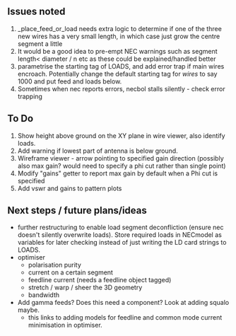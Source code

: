 ## Issues noted
1. _place_feed_or_load needs extra logic to determine if one of the three new wires has a very small length, in which case just grow the centre segment a little
2. It would be a good idea to pre-empt NEC warnings such as segment length< diameter / n etc as these could be explained/handled better
3. parametrise the starting tag of LOADS, and add error trap if main wires encroach. Potentially change the default starting tag for *wires* to say 1000 and put feed and loads below.
4. Sometimes when nec reports errors, necbol stalls silently - check error trapping

## To Do
1. Show height above ground on the XY plane in wire viewer, also identify loads.
2. Add warning if lowest part of antenna is below ground.
3. Wireframe viewer - arrow pointing to specified gain direction (possibly also max gain? would need to specify a phi cut rather than single point)
4. Modify "gains" getter to report max gain by default when a Phi cut is specified
5. Add vswr and gains to pattern plots

## Next steps / future plans/ideas
- further restructuring to enable load segment deconfliction (ensure nec doesn't silently overwrite loads). Store required loads in NECmodel as variables for later checking instead of just writing the LD card strings to LOADS.
- optimiser
    - polarisation purity
    - current on a certain segment
    - feedline current (needs a feedline object tagged)
    - stretch / warp / sheer the 3D geometry
    - bandwidth
- Add gamma feeds? Does this need a component? Look at adding squalo maybe.
    - this links to adding models for feedline and common mode current minimisation in optimiser.
